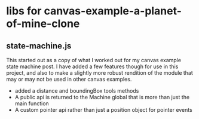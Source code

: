 # libs for canvas-example-a-planet-of-mine-clone

## state-machine.js

This started out as a copy of what I worked out for my canvas example state machine post. I have added a few features though for use in this project, and also to make a slightly more robust rendition of the module that may or may not be used in other canvas examples.

* added a distance and boundingBox tools methods
* A public api is returned to the Machine global that is more than just the main function
* A custom pointer api rather than just a position object for pointer events